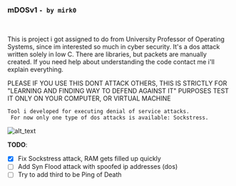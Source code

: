 ### mDOSv1 `- by mirk0`
<br />

This is project i got assigned to do from University Professor of Operating Systems, since im interested so much in cyber security.
It's a dos attack written solely in low C.
There are libraries, but packets are manually created.
If you need help about understanding the code contact me i'll explain everything.

PLEASE IF YOU USE THIS DONT ATTACK OTHERS, THIS IS STRICTLY FOR "LEARNING AND FINDING WAY TO DEFEND AGAINST IT" PURPOSES
TEST IT ONLY ON YOUR COMPUTER, OR VIRTUAL MACHINE

`Tool i developed for executing denial of service attacks. ` <br />`
For now only one type of dos attacks is available: Sockstress.`<br />

![alt_text](https://github.com/mirkonikic/m_dos/blob/master/Screenshot%20from%202020-07-20%2013-36-23.png)

**TODO**:
- [x] Fix Sockstress attack, RAM gets filled up quickly
- [ ] Add Syn Flood attack with spoofed ip addresses (dos)
- [ ] Try to add third to be Ping of Death
